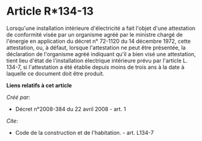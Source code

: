 # Article R*134-13

Lorsqu'une installation intérieure d'électricité a fait l'objet d'une attestation de conformité visée par un organisme agréé
par le ministre chargé de l'énergie en application du décret n° 72-1120 du 14 décembre 1972, cette attestation, ou, à défaut,
lorsque l'attestation ne peut être présentée, la déclaration de l'organisme agréé indiquant qu'il a bien visé une
attestation, tient lieu d'état de l'installation électrique intérieure prévu par l'article L. 134-7, si l'attestation a été
établie depuis moins de trois ans à la date à laquelle ce document doit être produit.

**Liens relatifs à cet article**

_Créé par_:

  - Décret n°2008-384 du 22 avril 2008 - art. 1

_Cite_:

  - Code de la construction et de l'habitation. - art. L134-7
